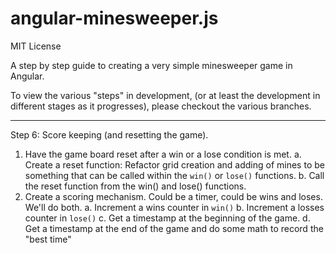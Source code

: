 angular-minesweeper.js
===========================

MIT License

A step by step guide to creating a very simple minesweeper game in Angular.

To view the various "steps" in development, (or at least the development in different stages as it progresses), please
checkout the various branches.

----

Step 6: Score keeping (and resetting the game).

1. Have the game board reset after a win or a lose condition is met.
   a. Create a reset function: Refactor grid creation and adding of mines to be something that can be called within
   the `win()` or `lose()` functions.
   b. Call the reset function from the win() and lose() functions.
2. Create a scoring mechanism. Could be a timer, could be wins and loses. We'll do both.
   a. Increment a wins counter in `win()`
   b. Increment a losses counter in `lose()`
   c. Get a timestamp at the beginning of the game.
   d. Get a timestamp at the end of the game and do some math to record the "best time"